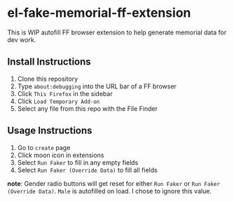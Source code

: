 # el-fake-memorial-ff-extension

This is WIP autofill FF browser extension to help generate memorial data for dev work.

## Install Instructions
1. Clone this repository
2. Type `about:debugging` into the URL bar of a FF browser
3. Click `This Firefox` in the sidebar
4. Click `Load Temporary Add-on`
5. Select any file from this repo with the File Finder

## Usage Instructions
1. Go to `create` page
2. Click moon icon in extensions
3. Select `Run Faker` to fill in any empty fields
4. Select `Run Faker (Override Data)` to fill all fields

**note**: Gender radio buttons will get reset for either `Run Faker` or `Run Faker (Override Data)`. `Male` is autofilled on load. I chose to ignore this value.
